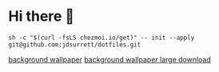 # Hi there 👋


```shell
sh -c "$(curl -fsLS chezmoi.io/get)" -- init --apply git@github.com:jdsurrett/dotfiles.git
```

[background wallpaper](https://www.reddit.com/r/wallpaper/comments/uzdtqi/futurist_city_3840x2160)
[background wallpaper large download](https://i.redd.it/ug7hy525o4291.jpg)
